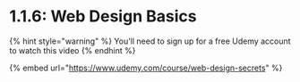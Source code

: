 # 1.1.6: Web Design Basics

{% hint style="warning" %}
You'll need to sign up for a free Udemy account to watch this video
{% endhint %}

{% embed url="https://www.udemy.com/course/web-design-secrets" %}
